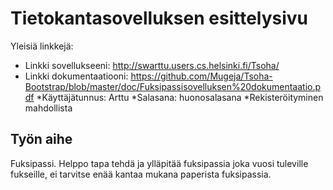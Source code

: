 ﻿# Tietokantasovelluksen esittelysivu

Yleisiä linkkejä:

* Linkki sovellukseeni: http://swarttu.users.cs.helsinki.fi/Tsoha/
* Linkki dokumentaatiooni: https://github.com/Mugeja/Tsoha-Bootstrap/blob/master/doc/Fuksipassisovelluksen%20dokumentaatio.pdf
*Käyttäjätunnus: Arttu
*Salasana: huonosalasana
*Rekisteröityminen mahdollista

## Työn aihe

Fuksipassi. Helppo tapa tehdä ja ylläpitää fuksipassia joka vuosi tuleville fukseille, ei tarvitse enää kantaa mukana
paperista fuksipassia.
